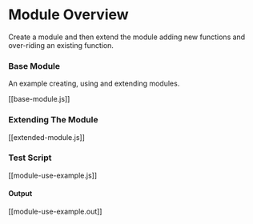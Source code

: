 # Module Overview

Create a module and then extend the module adding new functions and over-riding an existing function.

### Base Module

An example creating, using and extending modules.

[[base-module.js]]

### Extending The Module

[[extended-module.js]]

### Test Script

[[module-use-example.js]]

#### Output

[[module-use-example.out]]

